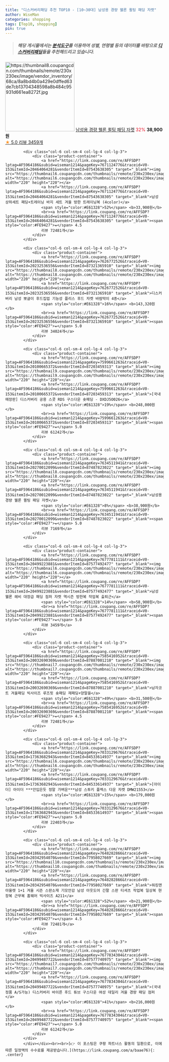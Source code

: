 ```yaml
---
title: "디스커버리패딩 추천 TOP10 - [10~30대] 남성용 경량 웰론 퀼팅 패딩 자켓"
author: WiseMan
categories: shopping
tags: [Top10, shopping]
pin: true
---
```


> ##### 해당 게시물에서는 [**분석도구**](https://itemscout.io/)를 이용하여 **성별**, **연령별** 등의 데이터를 바탕으로 [**디스커버리패딩**](https://link.coupang.com/a/baae76)들을 추천해드리고 있습니다.
<div class="container"><div class="row">
            <div class="col-6 col-sm-4 col-lg-4 col-lg-3">
                <div class="product-container">
                    <a href="https://link.coupang.com/re/AFFSDP?lptag=AF5964186&subid=wiseman1214&pageKey=7634511941&traceid=V0-153&itemId=20270012090&vendorItemId=87487822956" target="_blank"><img src="https://thumbnail8.coupangcdn.com/thumbnails/remote/230x230ex/image/vendor_inventory/68ca/8a8bd4b0a429e0dffed63de7cb13704348598a8b484c95931d661ea8272f.jpg" alt="https://thumbnail8.coupangcdn.com/thumbnails/remote/230x230ex/image/vendor_inventory/68ca/8a8bd4b0a429e0dffed63de7cb13704348598a8b484c95931d661ea8272f.jpg" width="220" height="220"></a>
                    <a href="https://link.coupang.com/re/AFFSDP?lptag=AF5964186&subid=wiseman1214&pageKey=7634511941&traceid=V0-153&itemId=20270012090&vendorItemId=87487822956" target="_blank">남성용 경량 웰론 퀼팅 패딩 자켓</a>
                    <span style="color:#E61328">32%</span> <b>38,900원</b>
                    <br><a href="https://link.coupang.com/re/AFFSDP?lptag=AF5964186&subid=wiseman1214&pageKey=7634511941&traceid=V0-153&itemId=20270012090&vendorItemId=87487822956" target="_blank"><span style="color:#FE9427">★</span> 5.0
                    리뷰 3459개</a>
                </div>
            </div>
            
            <div class="col-6 col-sm-4 col-lg-4 col-lg-3">
                <div class="product-container">
                    <a href="https://link.coupang.com/re/AFFSDP?lptag=AF5964186&subid=wiseman1214&pageKey=7671124776&traceid=V0-153&itemId=20464064281&vendorItemId=87543638305" target="_blank"><img src="https://thumbnail6.coupangcdn.com/thumbnails/remote/230x230ex/image/vendor_inventory/9cf6/7a28acc8435fbf817861b3505429c7eeb0b9752a2ad524d9d69d9b69a195.jpg" alt="https://thumbnail6.coupangcdn.com/thumbnails/remote/230x230ex/image/vendor_inventory/9cf6/7a28acc8435fbf817861b3505429c7eeb0b9752a2ad524d9d69d9b69a195.jpg" width="220" height="220"></a>
                    <a href="https://link.coupang.com/re/AFFSDP?lptag=AF5964186&subid=wiseman1214&pageKey=7671124776&traceid=V0-153&itemId=20464064281&vendorItemId=87543638305" target="_blank">남성 상하세트 패딩+트레이닝 바지 세트 겨울 방한 트레이닝복 (4color)</a>
                    <span style="color:#E61328">52%</span> <b>33,900원</b>
                    <br><a href="https://link.coupang.com/re/AFFSDP?lptag=AF5964186&subid=wiseman1214&pageKey=7671124776&traceid=V0-153&itemId=20464064281&vendorItemId=87543638305" target="_blank"><span style="color:#FE9427">★</span> 4.5
                    리뷰 72481개</a>
                </div>
            </div>
            
            <div class="col-6 col-sm-4 col-lg-4 col-lg-3">
                <div class="product-container">
                    <a href="https://link.coupang.com/re/AFFSDP?lptag=AF5964186&subid=wiseman1214&pageKey=7626772526&traceid=V0-153&itemId=20232536556&vendorItemId=87321365910" target="_blank"><img src="https://thumbnail8.coupangcdn.com/thumbnails/remote/230x230ex/image/vendor_inventory/1f12/6133d2d061ff9c5491d60907201e6b65db31a21d190ffd9d0fa4b310f631.jpg" alt="https://thumbnail8.coupangcdn.com/thumbnails/remote/230x230ex/image/vendor_inventory/1f12/6133d2d061ff9c5491d60907201e6b65db31a21d190ffd9d0fa4b310f631.jpg" width="220" height="220"></a>
                    <a href="https://link.coupang.com/re/AFFSDP?lptag=AF5964186&subid=wiseman1214&pageKey=7626772526&traceid=V0-153&itemId=20232536556&vendorItemId=87321365910" target="_blank">디스커버리 남성 뽀글이 후드집업 기능성 플리스 후드 자켓 바람막이 4종</a>
                    <span style="color:#E61328">16%</span> <b>143,320원</b>
                    <br><a href="https://link.coupang.com/re/AFFSDP?lptag=AF5964186&subid=wiseman1214&pageKey=7626772526&traceid=V0-153&itemId=20232536556&vendorItemId=87321365910" target="_blank"><span style="color:#FE9427">★</span> 5.0
                    리뷰 34024개</a>
                </div>
            </div>
            
            <div class="col-6 col-sm-4 col-lg-4 col-lg-3">
                <div class="product-container">
                    <a href="https://link.coupang.com/re/AFFSDP?lptag=AF5964186&subid=wiseman1214&pageKey=7599661263&traceid=V0-153&itemId=20100665372&vendorItemId=87203459313" target="_blank"><img src="https://thumbnail9.coupangcdn.com/thumbnails/remote/230x230ex/image/vendor_inventory/b364/df0f9a0fc64676734d6940dac69f74dad1cc14fa591c97c774b0e01f5333.jpg" alt="https://thumbnail9.coupangcdn.com/thumbnails/remote/230x230ex/image/vendor_inventory/b364/df0f9a0fc64676734d6940dac69f74dad1cc14fa591c97c774b0e01f5333.jpg" width="220" height="220"></a>
                    <a href="https://link.coupang.com/re/AFFSDP?lptag=AF5964186&subid=wiseman1214&pageKey=7599661263&traceid=V0-153&itemId=20100665372&vendorItemId=87203459313" target="_blank">[국내매장판] 디스커버리 공용 스콧 RDS 구스다운 숏패딩 - DXDJ5O026</a>
                    <span style="color:#E61328">19%</span> <b>248,000원</b>
                    <br><a href="https://link.coupang.com/re/AFFSDP?lptag=AF5964186&subid=wiseman1214&pageKey=7599661263&traceid=V0-153&itemId=20100665372&vendorItemId=87203459313" target="_blank"><span style="color:#FE9427">★</span> 5.0
                    리뷰 61242개</a>
                </div>
            </div>
            
            <div class="col-6 col-sm-4 col-lg-4 col-lg-3">
                <div class="product-container">
                    <a href="https://link.coupang.com/re/AFFSDP?lptag=AF5964186&subid=wiseman1214&pageKey=7634511941&traceid=V0-153&itemId=20270012099&vendorItemId=87487823022" target="_blank"><img src="https://thumbnail8.coupangcdn.com/thumbnails/remote/230x230ex/image/vendor_inventory/3acf/1399899abb9d9b6a32cd5d3aa24806bd9211f2e7e08ccd3c4c00ef4b193a.jpg" alt="https://thumbnail8.coupangcdn.com/thumbnails/remote/230x230ex/image/vendor_inventory/3acf/1399899abb9d9b6a32cd5d3aa24806bd9211f2e7e08ccd3c4c00ef4b193a.jpg" width="220" height="220"></a>
                    <a href="https://link.coupang.com/re/AFFSDP?lptag=AF5964186&subid=wiseman1214&pageKey=7634511941&traceid=V0-153&itemId=20270012099&vendorItemId=87487823022" target="_blank">남성용 경량 웰론 퀼팅 패딩 자켓</a>
                    <span style="color:#E61328">8%</span> <b>38,900원</b>
                    <br><a href="https://link.coupang.com/re/AFFSDP?lptag=AF5964186&subid=wiseman1214&pageKey=7634511941&traceid=V0-153&itemId=20270012099&vendorItemId=87487823022" target="_blank"><span style="color:#FE9427">★</span> 5.0
                    리뷰 7169개</a>
                </div>
            </div>
            
            <div class="col-6 col-sm-4 col-lg-4 col-lg-3">
                <div class="product-container">
                    <a href="https://link.coupang.com/re/AFFSDP?lptag=AF5964186&subid=wiseman1214&pageKey=7677781111&traceid=V0-153&itemId=20499223881&vendorItemId=87577492477" target="_blank"><img src="https://thumbnail6.coupangcdn.com/thumbnails/remote/230x230ex/image/vendor_inventory/69d6/70760925d58fd38c72f6e633eff481c36fd1e6ab16a275ecc953ca19640d.jpg" alt="https://thumbnail6.coupangcdn.com/thumbnails/remote/230x230ex/image/vendor_inventory/69d6/70760925d58fd38c72f6e633eff481c36fd1e6ab16a275ecc953ca19640d.jpg" width="220" height="220"></a>
                    <a href="https://link.coupang.com/re/AFFSDP?lptag=AF5964186&subid=wiseman1214&pageKey=7677781111&traceid=V0-153&itemId=20499223881&vendorItemId=87577492477" target="_blank">남성 웰론 헤비 대장급 패딩 점퍼 자켓 역시즌 방한복 작업복 출퇴근</a>
                    <span style="color:#E61328">14%</span> <b>58,900원</b>
                    <br><a href="https://link.coupang.com/re/AFFSDP?lptag=AF5964186&subid=wiseman1214&pageKey=7677781111&traceid=V0-153&itemId=20499223881&vendorItemId=87577492477" target="_blank"><span style="color:#FE9427">★</span> 5.0
                    리뷰 3459개</a>
                </div>
            </div>
            
            <div class="col-6 col-sm-4 col-lg-4 col-lg-3">
                <div class="product-container">
                    <a href="https://link.coupang.com/re/AFFSDP?lptag=AF5964186&subid=wiseman1214&pageKey=7585416952&traceid=V0-153&itemId=20032690369&vendorItemId=87887001210" target="_blank"><img src="https://thumbnail7.coupangcdn.com/thumbnails/remote/230x230ex/image/vendor_inventory/274b/25363bc5594fd1020237a5e2a14b61796aa1137801f720fa58962a76d1b0.jpg" alt="https://thumbnail7.coupangcdn.com/thumbnails/remote/230x230ex/image/vendor_inventory/274b/25363bc5594fd1020237a5e2a14b61796aa1137801f720fa58962a76d1b0.jpg" width="220" height="220"></a>
                    <a href="https://link.coupang.com/re/AFFSDP?lptag=AF5964186&subid=wiseman1214&pageKey=7585416952&traceid=V0-153&itemId=20032690369&vendorItemId=87887001210" target="_blank">남자코트 겨울패딩 빅사이즈 루즈핏 숏패딩 재패딩+양말을</a>
                    <span style="color:#E61328">49%</span> <b>31,500원</b>
                    <br><a href="https://link.coupang.com/re/AFFSDP?lptag=AF5964186&subid=wiseman1214&pageKey=7585416952&traceid=V0-153&itemId=20032690369&vendorItemId=87887001210" target="_blank"><span style="color:#FE9427">★</span> 4.5
                    리뷰 72481개</a>
                </div>
            </div>
            
            <div class="col-6 col-sm-4 col-lg-4 col-lg-3">
                <div class="product-container">
                    <a href="https://link.coupang.com/re/AFFSDP?lptag=AF5964186&subid=wiseman1214&pageKey=7033129676&traceid=V0-153&itemId=17363682943&vendorItemId=84533614937" target="_blank"><img src="https://thumbnail6.coupangcdn.com/thumbnails/remote/230x230ex/image/vendor_inventory/c734/4e9562c623aada0a465154b49c0d0daf5d0444b6713212b09cdc766d5be1.jpg" alt="https://thumbnail6.coupangcdn.com/thumbnails/remote/230x230ex/image/vendor_inventory/c734/4e9562c623aada0a465154b49c0d0daf5d0444b6713212b09cdc766d5be1.jpg" width="220" height="220"></a>
                    <a href="https://link.coupang.com/re/AFFSDP?lptag=AF5964186&subid=wiseman1214&pageKey=7033129676&traceid=V0-153&itemId=17363682943&vendorItemId=84533614937" target="_blank">[아이더] 아이더 ***안입은듯 정말 가벼운***남성 스투키 플렉스 다운 자켓 DMW21553</a>
                    <span style="color:#E61328">15%</span> <b>179,000원</b>
                    <br><a href="https://link.coupang.com/re/AFFSDP?lptag=AF5964186&subid=wiseman1214&pageKey=7033129676&traceid=V0-153&itemId=17363682943&vendorItemId=84533614937" target="_blank"><span style="color:#FE9427">★</span> 5.0
                    리뷰 22403개</a>
                </div>
            </div>
            
            <div class="col-6 col-sm-4 col-lg-4 col-lg-3">
                <div class="product-container">
                    <a href="https://link.coupang.com/re/AFFSDP?lptag=AF5964186&subid=wiseman1214&pageKey=7648282866&traceid=V0-153&itemId=20342954070&vendorItemId=77958027669" target="_blank"><img src="https://thumbnail10.coupangcdn.com/thumbnails/remote/230x230ex/image/vendor_inventory/37f0/037bba48b2594c55a132f6f7005d7428f9594fc7eb07168676155414a65a.jpg" alt="https://thumbnail10.coupangcdn.com/thumbnails/remote/230x230ex/image/vendor_inventory/37f0/037bba48b2594c55a132f6f7005d7428f9594fc7eb07168676155414a65a.jpg" width="220" height="220"></a>
                    <a href="https://link.coupang.com/re/AFFSDP?lptag=AF5964186&subid=wiseman1214&pageKey=7648282866&traceid=V0-153&itemId=20342954070&vendorItemId=77958027669" target="_blank">워킹맨 아울렛 1+1 겨울 시즌 스판소재 기모안감 남성 아웃도어 긴팔 스판 티셔츠 작업복 일상복 현장복 근무복 홈웨어 빅사이즈 A211</a>
                    <span style="color:#E61328">52%</span> <b>21,900원</b>
                    <br><a href="https://link.coupang.com/re/AFFSDP?lptag=AF5964186&subid=wiseman1214&pageKey=7648282866&traceid=V0-153&itemId=20342954070&vendorItemId=77958027669" target="_blank"><span style="color:#FE9427">★</span> 4.5
                    리뷰 72481개</a>
                </div>
            </div>
            
            <div class="col-6 col-sm-4 col-lg-4 col-lg-3">
                <div class="product-container">
                    <a href="https://link.coupang.com/re/AFFSDP?lptag=AF5964186&subid=wiseman1214&pageKey=7677834304&traceid=V0-153&itemId=20499487722&vendorItemId=87577740975" target="_blank"><img src="https://thumbnail7.coupangcdn.com/thumbnails/remote/230x230ex/image/vendor_inventory/7eb8/281363e2aff6cab368b34d26b8c1e00b51bc55b5d9747d98caf6dace453f.png" alt="https://thumbnail7.coupangcdn.com/thumbnails/remote/230x230ex/image/vendor_inventory/7eb8/281363e2aff6cab368b34d26b8c1e00b51bc55b5d9747d98caf6dace453f.png" width="220" height="220"></a>
                    <a href="https://link.coupang.com/re/AFFSDP?lptag=AF5964186&subid=wiseman1214&pageKey=7677834304&traceid=V0-153&itemId=20499487722&vendorItemId=87577740975" target="_blank">(국내정품 A/S가능) 디스커버리 바이른 후드 튜브 구스다운 여성 데일리 겨울 경량 패딩 점퍼</a>
                    <span style="color:#E61328">41%</span> <b>216,000원</b>
                    <br><a href="https://link.coupang.com/re/AFFSDP?lptag=AF5964186&subid=wiseman1214&pageKey=7677834304&traceid=V0-153&itemId=20499487722&vendorItemId=87577740975" target="_blank"><span style="color:#FE9427">★</span> 5.0
                    리뷰 61242개</a>
                </div>
            </div>
            </div></div><br><br>[👉 이 포스팅은 쿠팡 파트너스 활동의 일환으로, 이에 따른 일정액의 수수료를 제공받습니다.](https://link.coupang.com/a/baae76){: .center}